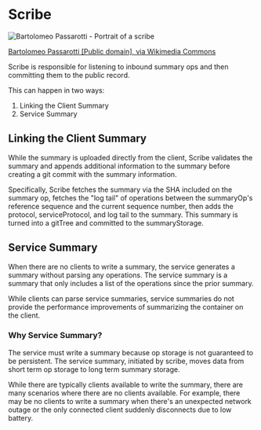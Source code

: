 # Scribe

![Bartolomeo Passarotti - Portrait of a scribe](https://upload.wikimedia.org/wikipedia/commons/7/7f/Bartolomeo_Passarotti_-_Portrait_of_a_scribe.jpg)

[Bartolomeo Passarotti [Public domain], via Wikimedia Commons](https://commons.wikimedia.org/wiki/File:Bartolomeo_Passarotti_-_Portrait_of_a_scribe.jpg)

Scribe is responsible for listening to inbound summary ops and then committing them to the public record.

This can happen in two ways:

1. Linking the Client Summary
2. Service Summary

## Linking the Client Summary

While the summary is uploaded directly from the client, Scribe validates the summary and appends additional information
to the summary before creating a git commit with the summary information.

Specifically, Scribe fetches the summary via the SHA included on the summary op, fetches the "log tail" of operations
between the summaryOp's reference sequence and the current sequence number, then adds the protocol, serviceProtocol,
and log tail to the summary. This summary is turned into a gitTree and committed to the summaryStorage.

## Service Summary

When there are no clients to write a summary, the service generates a summary without parsing any operations. The service
summary is a summary that only includes a list of the operations since the prior summary.

While clients can parse service summaries, service summaries do not provide the performance improvements of summarizing
the container on the client.

### Why Service Summary?

The service must write a summary because op storage is not guaranteed to be persistent. The service summary,
initiated by scribe, moves data from short term op storage to long term summary storage.

While there are typically clients available to write the summary, there are many scenarios where there are no clients
available. For example, there may be no clients to write a summary when there's an unexpected network outage or the
only connected client suddenly disconnects due to low battery.
